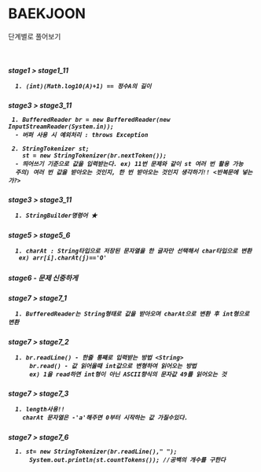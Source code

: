 # BAEKJOON
<p>
  단계별로 풀어보기
</p>

<br>


  <h5> stage1 > stage1_11 
  
  
  ```
    1. (int)(Math.log10(A)+1) == 정수A의 길이
  ```

    

  <h5> stage3 > stage3_11
    
  ```
   1. BufferedReader br = new BufferedReader(new InputStreamReader(System.in));
    - 버퍼 사용 시 예외처리 : throws Exception
    
   2. StringTokenizer st; 
      st = new StringTokenizer(br.nextToken()); 
    - 띄어쓰기 기준으로 값을 입력받는다. ex) 11번 문제와 같이 st 여러 번 활용 가능
    주의) 여러 번 값을 받아오는 것인지, 한 번 받아오는 것인지 생각하기!! <반복문에 넣는가?> 
  ```

   <h5> stage3 > stage3_11
       
  ```
    1. StringBuilder명령어 ★
  ```
    

   <h5> stage5 > stage5_6
     
  ```
    1. charAt : String타입으로 저장된 문자열을 한 글자만 선택해서 char타입으로 변환
     ex) arr[i].charAt(j)=='O'
  ```
    

   <h5> stage6
   - 문제 신중하게 
     
     
   <h5> stage7 > stage7_1
     
  ```
    1. BufferedReader는 String형태로 값을 받아오며 charAt으로 변환 후 int형으로 변환
  ```
     
   <h5> stage7 > stage7_2
     
  ```
    1. br.readLine() - 한줄 통째로 입력받는 방법 <String>
        br.read() - 값 읽어올때 int값으로 변형하여 읽어오는 방법
        ex) 1을 read하면 int형이 아닌 ASCII향식의 문자값 49를 읽어오는 것
  ```
     
   <h5> stage7 > stage7_3
     
  ```
    1. length사용!!
      charAt 문자열은 -'a'해주면 0부터 시작하는 값 가질수있다.
  ```
     
     
   <h5> stage7 > stage7_6
     
  ```
    1. st= new StringTokenizer(br.readLine()," ");
        System.out.println(st.countTokens()); //공백의 개수를 구한다
  ```
